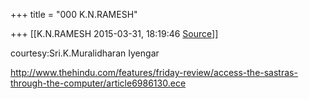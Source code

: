 +++
title = "000 K.N.RAMESH"

+++
[[K.N.RAMESH	2015-03-31, 18:19:46 [Source](https://groups.google.com/g/samskrita/c/sH9ompG6jyo)]]



courtesy:Sri.K.Muralidharan Iyengar

  
<http://www.thehindu.com/features/friday-review/access-the-sastras-through-the-computer/article6986130.ece>  
  
  

  

